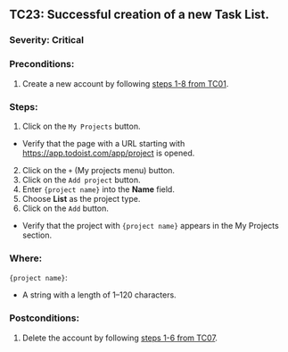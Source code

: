 ## TC23: Successful creation of a new Task List.
### Severity: Critical
### Preconditions:
1. Create a new account by following [steps 1-8 from TC01](TC01.md).
### Steps:
1. Click on the `My Projects` button.
* Verify that the page with a URL starting with https://app.todoist.com/app/project is opened.
2. Click on the `+` (My projects menu) button.
3. Click on the `Add project` button.
4. Enter `{project name}` into the **Name** field.
5. Choose **List** as the project type.
6. Click on the `Add` button.
* Verify that the project with `{project name}` appears in the My Projects section.
### Where:
`{project name}`:
* A string with a length of 1–120 characters.
### Postconditions:
1. Delete the account by following [steps 1-6 from TC07](TC07.md).